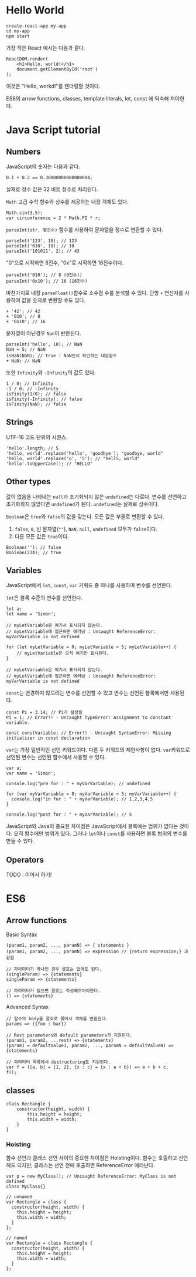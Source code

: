 # Hello World

```
create-react-app my-app
cd my-app
npm start
```

가장 작은 React 예시는 다음과 같다.

```
ReactDOM.render(
    <h1>Hello, world!</h1>
    document.getElementById('root')
);
```

이것은 "Hello, workd!"를 렌더링할 것이다.

ES6의 arrow functions, classes, template literals, let, const 에 익숙해 져야한다.

# Java Script tutorial

## Numbers

JavaScript의 숫자는 다음과 같다.

```
0.1 + 0.2 == 0.30000000000000004;
```

실제로 정수 값은 32 비트 정수로 처리된다.

`Math` 고급 수학 함수와 상수를 제공하는 내장 객체도 있다.

```
Math.sin(3.5);
var circumference = 2 * Math.PI * r;
```

`parseInt(str, 몇진수)` 함수를 사용하여 문자열을 정수로 변환할 수 있다.

```
parseInt('123', 10); // 123
parseInt('010', 10); // 10
parseInt('101011', 2); // 43
```

"0"으로 시작하면 8진수, "0x"로 시작하면 16진수이다.

```
parseInt('010'); // 8 (8진수))
parseInt('0x10'); // 16 (16진수)
```

마찬가지로 내장 `parseFloat()`함수로 소수점 수를 분석할 수 있다.
단항 `+` 연산자를 사용하여 값을 숫자로 변환할 수도 있다.

```
+ '42'; // 42
+ '010'; // 8
+ '0x10'; // 16
```

문자열이 아닌경우 `Nan`이 반환된다.

```
parseInt('hello', 10); // NaN
NaN + 5; // NaN
isNaN(NaN); // true : NaN인지 확인하는 내장함수
+ NaN; // NaN
```

또한 `Infinity`와 `-Infinity`의 값도 있다.

```
1 / 0; // Infinity
-1 / 0; // -Infinity
isFinity(1/0); // false
isFinity(-Infinity); // false
isFinity(NaN); // false
```

## Strings

UTF-16 코드 단위의 시퀀스.

```
'hello'.length; // 5
'hello, world'.replace('hello', 'goodbye'); "goodbye, world"
'hello, world'.replace('o', '5'); // "hell5, world"
'hello'.toUpperCase(); // "HELLO"
```

## Other types

값이 없음을 나타내는 `null`과 초기화되지 않은 `undefined`는 다르다. 변수를 선언하고 초기화하지 않았다면 `undefined`가 된다. `undefined`는 실제로 상수이다.

`Boolean`은 `true`와 `false`의 값을 갖는다. 모든 값은 부울로 변환할 수 있다.
1. `false`, `0`, 빈 문자열(`""`), `NaN`, `null`, `undefined` 모두가 `false`이다.
2. 다른 모든 값은 `true`이다.

```
Boolean(''); // false
Boolean(234); // true
```

## Variables

JavaScript에서 `let`, `const`, `var` 키워드 중 하나를 사용하여 변수를 선언한다.

`let`은 블록 수준의 변수를 선언한다.

```
let a;
let name = 'Simon';
```

```
// myLetVariable은 여기서 표시되지 않는다.
// myLetVariable에 접근하면 에러남 : Uncaught ReferenceError: myVarVariable is not defined

for (let myLetVariable = 0; myLetVariable < 5; myLetVariable++) {
    // myLetVariable은 오직 여기만 표시된다.
}

// myLetVariable은 여기서 표시되지 않는다.
// myLetVariable에 접근하면 에러남 : Uncaught ReferenceError: myVarVariable is not defined
```

`const`는 변경하지 않으려는 변수를 선언할 수 있고 변수는 선언된 블록에서만 사용된다.

```
const Pi = 3.14; // Pi가 설정됨
Pi = 1; // Error!! - Uncaught TypeError: Assignment to constant variable.

const constVariable; // Error!! - Uncaught SyntaxError: Missing initializer in const declaration
```

`var`는 가장 일반적인 선언 키워드이다. 다른 두 키워드의 제한사항이 없다. `var`키워드로 선언된 변수는 선언된 함수에서 사용할 수 있다.

```
var a;
var name = 'Simon';
```

```
console.log("pre for : " + myVarVariable); // undefined

for (var myVarVariable = 0; myVarVariable < 5; myVarVariable++) { 
  console.log("in for : " + myVarVariable); // 1,2,3,4,5
} 

console.log("post for : " + myVarVariable); // 5
```

JavaScript와 Java의 중요한 차이점은 JavaScript에서 블록에는 범위가 없다는 것이다. 오직 함수에만 범위가 있다. 그러나 `let`이나 `const`를 사용하면 블록 범위의 변수를 만들 수 있다.

## Operators

TODO : 이어서 하기!

# ES6

## Arrow functions

Basic Syntax

```
(param1, param2, ..., paramN) => { statements }
(param1, param2, ..., paramN) => expression // {return expression;} 과 같음

// 파라미터가 하나인 경우 괄호는 없애도 된다.
(singleParam) => {statements}
singleParam => {statements}

// 파라미터가 없으면 괄호는 작성해주어야한다.
() => {statements}
```

Advanced Syntax

```
// 함수의 body를 괄호로 묶어서 객체를 반환한다.
params => ({foo : bar})

// Rest parameters와 default parameters가 지원된다.
(param1, param2, ...rest) => {statements}
(param1 = defaultValue1, param2, ..., paramN = defaultValueN) => {statements}

// 파라미터 목록에서 destructuring도 지원된다.
var f = ([a, b] = [1, 2], {x : c} = {x : a + b}) => a + b + c;
f();
```

## classes

```
class Rectangle {
    constructor(height, width) {
        this.height = height;
        this.width = width;
    }
}
```

### Hoisting

함수 선언과 클래스 선언 사이의 중요한 차이점은 Hoisting이다. 함수는 호출하고 선언해도 되지만, 클래스는 선언 전에 호출하면 ReferenceError 에러난다.

```
var p = new MyClass(); // Uncaught ReferenceError: MyClass is not defined
class MyClass{}
```

```
// unnamed
var Rectangle = class {
  constructor(height, width) {
    this.height = height;
    this.width = width;
  }
};

// named
var Rectangle = class Rectangle {
  constructor(height, width) {
    this.height = height;
    this.width = width;
  }
};
```